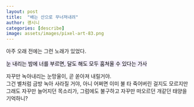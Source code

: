 ```yaml
---
layout: post
title:  "배는 산으로 무너져내려"
author: 괭시니
categories: [describe]
image: assets/images/pixel-art-83.png
---
```

아주 오래 전에는 그런 노래가 있었다.

<mark style='background-color: #f5f0ff'> 눈 내리는 밤에 너를 부르면, 달도 해도 모두 훔쳐올 수 있다는 가사</mark>

자꾸만 녹아내리는 눈망울이, 곧 쏟아져 내릴거야.<br>
그건 별처럼 금방 녹아 사라질 거야, 아니 어쩌면 이미 불 타 죽어버린 걸지도 모르지만<br>
그래도 자꾸만 늘어지던 목소리가, 그럼에도 불구하고 자꾸만 떠오르던 개같던 태양을 기억하니?
